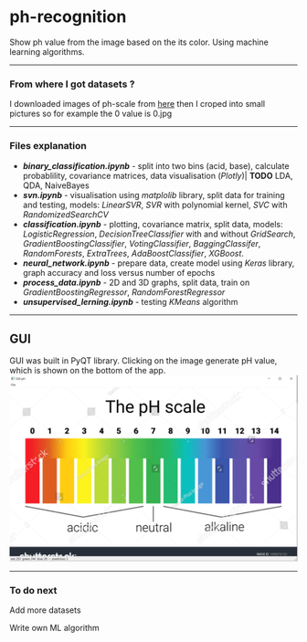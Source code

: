 # ph-recognition

Show ph value from the image based on the its color. Using machine learning algorithms.

*** 
### From where I got datasets ?

I downloaded images of ph-scale from [here](https://www.shutterstock.com/search/ph+scale) then I croped into small pictures so for example the 0 value is 0.jpg

***
### Files explanation

* ***binary_classification.ipynb*** - split into two bins (acid, base), calculate probablility, covariance matrices, data visualisation (*Plotly*)| **TODO** LDA, QDA, NaiveBayes
* ***svn.ipynb*** - visualisation using *matplolib* library, split data for training and testing, models: *LinearSVR*, *SVR* with polynomial kernel, *SVC* with *RandomizedSearchCV*
* ***classification.ipynb*** - plotting, covariance matrix, split data, models: *LogisticRegression*, *DecisionTreeClassifier* with and without *GridSearch*, *GradientBoostingClassifier*, *VotingClassifier*, *BaggingClassifer*, *RandomForests*, *ExtraTrees*, *AdaBoostClassifier*, *XGBoost*.
* ***neural_network.ipynb*** - prepare data, create model using *Keras* library, graph accuracy and loss versus number of epochs
* ***process_data.ipynb*** - 2D and 3D graphs, split data, train on *GradientBoostingRegressor*, *RandomForestRegressor* 
* ***unsupervised_lerning.ipynb*** - testing *KMeans* algorithm

  
***
## GUI 
GUI was built in PyQT library. Clicking on the image generate pH value, which is shown on the bottom of the app.
![Screenshot](/images/screenshot.png)


***
### To do next

Add more datasets

Write own ML algorithm
